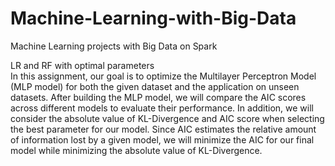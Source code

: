 # Machine-Learning-with-Big-Data
Machine Learning projects with Big Data on Spark

LR and RF with optimal parameters<br />
In this assignment, our goal is to optimize the Multilayer Perceptron Model (MLP model) for both the given dataset and the application on unseen datasets. After building the MLP model, we will compare the AIC scores across different models to evaluate their performance. In addition, we will consider the absolute value of KL-Divergence and AIC score when selecting the best parameter for our model. Since AIC estimates the relative amount of information lost by a given model, we will minimize the AIC for our final model while minimizing the absolute value of KL-Divergence.
